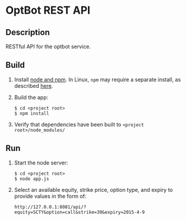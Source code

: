 OptBot REST API
===============
Description
--
RESTful API for the optbot service.

Build
--
1.  Install [node and npm](https://nodejs.org/download/). In Linux, `npm` may require a separate install, 
    as described [here](https://docs.npmjs.com/getting-started/installing-node). 
2.  Build the app:

        $ cd <project root>
        $ npm install

3.  Verify that dependencies have been built to `<project root>/node_modules/`

Run
--
1.  Start the node server:

        $ cd <project root>
        $ node app.js

2.  Select an available equity, strike price, option type, and expiry to provide values in the form of:

		http://127.0.0.1:8081/api/?equity=SCTY&option=call&strike=30&expiry=2015-4-9
